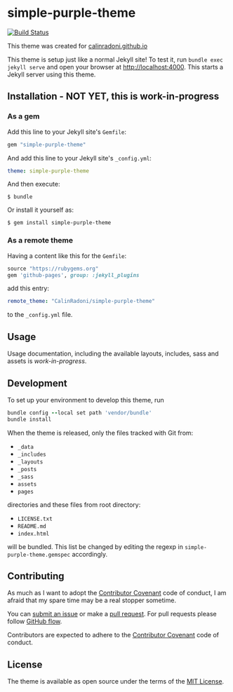 # simple-purple-theme

[![Build Status](https://travis-ci.com/CalinRadoni/simple-purple-theme.svg?branch=master)](https://travis-ci.com/CalinRadoni/simple-purple-theme)

This theme was created for [calinradoni.github.io](https://calinradoni.github.io/)

This theme is setup just like a normal Jekyll site! To test it, run `bundle exec jekyll serve` and open your browser at [http://localhost:4000](http://localhost:4000). This starts a Jekyll server using this theme.

## Installation - NOT YET, this is work-in-progress

### As a gem

Add this line to your Jekyll site's `Gemfile`:

```ruby
gem "simple-purple-theme"
```

And add this line to your Jekyll site's `_config.yml`:

```yaml
theme: simple-purple-theme
```

And then execute:

    $ bundle

Or install it yourself as:

    $ gem install simple-purple-theme

### As a remote theme

Having a content like this for the `Gemfile`:

```ruby
source "https://rubygems.org"
gem 'github-pages', group: :jekyll_plugins
```

add this entry:

```yaml
remote_theme: "CalinRadoni/simple-purple-theme"
```

to the `_config.yml` file.

## Usage

Usage documentation, including the available layouts, includes, sass and assets is *work-in-progress*.

## Development

To set up your environment to develop this theme, run

```ruby
bundle config --local set path 'vendor/bundle'
bundle install
```

When the theme is released, only the files tracked with Git from:

* `_data`
* `_includes`
* `_layouts`
* `_posts`
* `_sass`
* `assets`
* `pages`

directories and these files from root directory:

* `LICENSE.txt`
* `README.md`
* `index.html`

will be bundled. This list be changed by editing the regexp in `simple-purple-theme.gemspec` accordingly.

## Contributing

As much as I want to adopt the [Contributor Covenant](http://contributor-covenant.org) code of conduct, I am afraid that my spare time may be a real stopper sometime.

You can [submit an issue](https://github.com/CalinRadoni/simple-purple-theme/issues/new) or make a [pull request](https://help.github.com/en/github/collaborating-with-issues-and-pull-requests/about-pull-requests).
For pull requests please follow [GitHub flow](https://guides.github.com/introduction/flow/).

Contributors are expected to adhere to the [Contributor Covenant](http://contributor-covenant.org) code of conduct.

## License

The theme is available as open source under the terms of the [MIT License](https://opensource.org/licenses/MIT).
